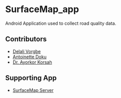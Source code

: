 # SurfaceMap_app
Android Application used to collect road quality data.

## Contributors
* [Delali Vorgbe](https://www.linkedin.com/in/delalivorgbe/?ppe=1)
* [Antoinette Doku](https://www.linkedin.com/in/antoinettedoku/?ppe=1)
* [Dr. Ayorkor Korsah](https://www.linkedin.com/in/g-ayorkor-korsah-1b09183/?ppe=1)

## Supporting App
* [SurfaceMap Server](https://github.com/KBoohene/SurfaceMap-Server)
